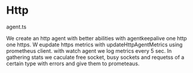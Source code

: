 # Http

agent.ts

We create an http agent with better abilities with agentkeepalive one http one https. W eupdate https metrics with updateHttpAgentMetrics using prometheus client. with watch agent we log metrics every 5 sec. In gathering stats we caculate free socket, busy sockets and requetss of a certain type with errors and give them to prometeaus.